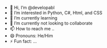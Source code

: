 - 👋 Hi, I’m @developabl
- 👀 I’m interested in Python, C#, Html, and CSS
- 🌱 I’m currently learning 
- 💞️ I’m currently not looking to collaborate
- 📫 How to reach me ..
- 😄 Pronouns: He/Him
- ⚡ Fun fact: ...

<!---
developabl/developabl is a ✨ special ✨ repository because its `README.md` (this file) appears on your GitHub profile.
You can click the Preview link to take a look at your changes.
--->
